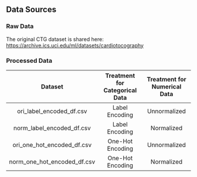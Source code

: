 ## Data Sources

### Raw Data
The original CTG dataset is shared here: https://archive.ics.uci.edu/ml/datasets/cardiotocography

### Processed Data

| Dataset |	Treatment for Categorical Data |	Treatment for Numerical Data |
| :-: | :-: | :-: |
| ori_label_encoded_df.csv	| Label Encoding	| Unnormalized |
| norm_label_encoded_df.csv	| Label Encoding	| Normalized |
| ori_one_hot_encoded_df.csv	| One-Hot Encoding	| Unnormalized |
| norm_one_hot_encoded_df.csv |	One-Hot Encoding	| Normalized |

